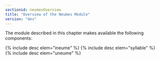 ```yaml
---
sectionid: neumesOverview
title: "Overview of the Neumes Module"
version: "dev"
---
```


The module described in this chapter makes available the following components:

  
{% include desc elem="ineume" %} 
{% include desc elem="syllable" %} 
{% include desc elem="uneume" %} 
 
